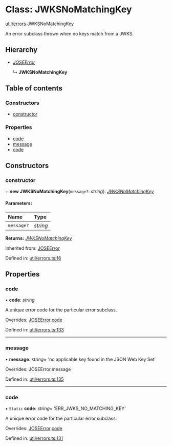 # Class: JWKSNoMatchingKey

[util/errors](../modules/util_errors.md).JWKSNoMatchingKey

An error subclass thrown when no keys match from a JWKS.

## Hierarchy

* [*JOSEError*](util_errors.joseerror.md)

  ↳ **JWKSNoMatchingKey**

## Table of contents

### Constructors

- [constructor](util_errors.jwksnomatchingkey.md#constructor)

### Properties

- [code](util_errors.jwksnomatchingkey.md#code)
- [message](util_errors.jwksnomatchingkey.md#message)
- [code](util_errors.jwksnomatchingkey.md#code)

## Constructors

### constructor

\+ **new JWKSNoMatchingKey**(`message?`: *string*): [*JWKSNoMatchingKey*](util_errors.jwksnomatchingkey.md)

#### Parameters:

| Name | Type |
| :------ | :------ |
| `message?` | *string* |

**Returns:** [*JWKSNoMatchingKey*](util_errors.jwksnomatchingkey.md)

Inherited from: [JOSEError](util_errors.joseerror.md)

Defined in: [util/errors.ts:16](https://github.com/panva/jose/blob/v3.11.6/src/util/errors.ts#L16)

## Properties

### code

• **code**: *string*

A unique error code for the particular error subclass.

Overrides: [JOSEError](util_errors.joseerror.md).[code](util_errors.joseerror.md#code)

Defined in: [util/errors.ts:133](https://github.com/panva/jose/blob/v3.11.6/src/util/errors.ts#L133)

___

### message

• **message**: *string*= 'no applicable key found in the JSON Web Key Set'

Overrides: JOSEError.message

Defined in: [util/errors.ts:135](https://github.com/panva/jose/blob/v3.11.6/src/util/errors.ts#L135)

___

### code

▪ `Static` **code**: *string*= 'ERR\_JWKS\_NO\_MATCHING\_KEY'

A unique error code for the particular error subclass.

Overrides: [JOSEError](util_errors.joseerror.md).[code](util_errors.joseerror.md#code)

Defined in: [util/errors.ts:131](https://github.com/panva/jose/blob/v3.11.6/src/util/errors.ts#L131)
